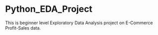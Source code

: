 # Python_EDA_Project

This is beginner level Exploratory Data Analysis project on E-Commerce Profit-Sales data.

